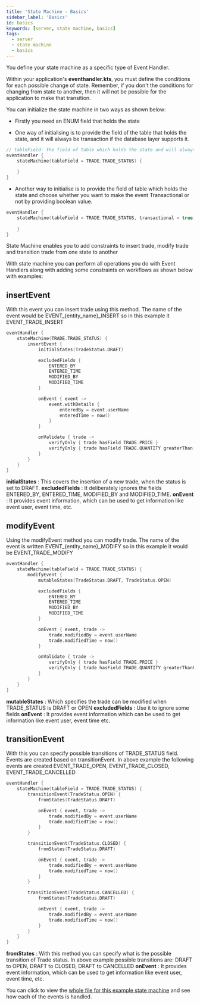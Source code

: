 ```yaml
---
title: 'State Machine - Basics'
sidebar_label: 'Basics'
id: basics
keywords: [server, state machine, basics]
tags:
  - server
  - state machine
  - basics
---
```


You define your state machine as a specific type of Event Handler. 

Within your application's **eventhandler.kts**, you must define the conditions for each possible change of state. Remember, if you don't the conditions for changing from state to another, then it will not be possible for the application to make that transition.

You can initialize the state machine in two ways as shown below:

- Firstly you need an ENUM field that holds the state

- One way of initialising is to provide the field of the table that holds the state, and it will always be transaction if the database layer supports it.
```kotlin
// tableField: the field of table which holds the state and will always be transaction if the database layer supports it.
eventHandler {
    stateMachine(tableField = TRADE.TRADE_STATUS) {
        
    }
}
```

- Another way to initialise is to provide the field of table which holds the state and choose whether you want to make the event Transactional or not by providing boolean value.
```kotlin
eventHandler {
    stateMachine(tableField = TRADE.TRADE_STATUS, transactional = true) {
        
    }
}
````

State Machine enables you to add constraints to insert trade, modify trade and transition trade from one state to another

With state machine you can perform all operations you do with Event Handlers along with adding some constraints on workflows as shown below with examples:

## insertEvent

With this event you can insert trade using this method. The name of the event would be EVENT_{entity_name}_INSERT so in this example it EVENT_TRADE_INSERT

```kotlin
eventHandler {
    stateMachine(TRADE.TRADE_STATUS) {
        insertEvent {
            initialStates(TradeStatus.DRAFT)

            excludedFields {
                ENTERED_BY
                ENTERED_TIME
                MODIFIED_BY
                MODIFIED_TIME
            }

            onEvent { event ->
                event.withDetails {
                    enteredBy = event.userName
                    enteredTime = now()
                }
            }

            onValidate { trade ->
                verifyOnly { trade hasField TRADE.PRICE }
                verifyOnly { trade hasField TRADE.QUANTITY greaterThan 0 }
            }
        }
    }
}
```

**initialStates** : This covers the insertion of a new trade, when the status is set to DRAFT. 
**excludedFields** : It deliberately ignores the fields ENTERED_BY, ENTERED_TIME, MODIFIED_BY and MODIFIED_TIME. 
**onEvent** : It provides event information, which can be used to get information like event user, event time, etc.

## modifyEvent

Using the modifyEvent method you can modify trade. The name of the event is written EVENT_{entity_name}_MODIFY so in this example it would be EVENT_TRADE_MODIFY

```kotlin
eventHandler {
    stateMachine(tableField = TRADE.TRADE_STATUS) {
        modifyEvent {
            mutableStates(TradeStatus.DRAFT, TradeStatus.OPEN)

            excludedFields {
                ENTERED_BY
                ENTERED_TIME
                MODIFIED_BY
                MODIFIED_TIME
            }

            onEvent { event, trade ->
                trade.modifiedBy = event.userName
                trade.modifiedTime = now()
            }

            onValidate { trade ->
                verifyOnly { trade hasField TRADE.PRICE }
                verifyOnly { trade hasField TRADE.QUANTITY greaterThanOrEqual 0 }
            }
        }
    }
}
```

**mutableStates** : Which specifies the trade can be modified when TRADE_STATUS is DRAFT or OPEN
**excludedFields** : Use it to ignore some fields
**onEvent** : It provides event information which can be used to get information like event user, event time etc.

## transitionEvent

With this you can specify possible transitions of TRADE_STATUS field. Events are created based on transitionEvent. In above example the following events are created EVENT_TRADE_OPEN, EVENT_TRADE_CLOSED, EVENT_TRADE_CANCELLED

```kotlin
eventHandler {
    stateMachine(tableField = TRADE.TRADE_STATUS) {
        transitionEvent(TradeStatus.OPEN) {
            fromStates(TradeStatus.DRAFT)

            onEvent { event, trade ->
                trade.modifiedBy = event.userName
                trade.modifiedTime = now()
            }
        }

        transitionEvent(TradeStatus.CLOSED) {
            fromStates(TradeStatus.DRAFT)

            onEvent { event, trade ->
                trade.modifiedBy = event.userName
                trade.modifiedTime = now()
            }
        }

        transitionEvent(TradeStatus.CANCELLED) {
            fromStates(TradeStatus.DRAFT)

            onEvent { event, trade ->
                trade.modifiedBy = event.userName
                trade.modifiedTime = now()
            }
        }
    }
}
```

**fromStates** : With this method you can specify what is the possible transition of Trade status. In above example possible transitions are: DRAFT to OPEN, DRAFT to CLOSED, DRAFT to CANCELLED
**onEvent** : It provides event information, which can be used to get information like event user, event time, etc.

You can click to view the [whole file for this example state machine](../../../server/state-machine/examples/) and see how each of the events is handled.
